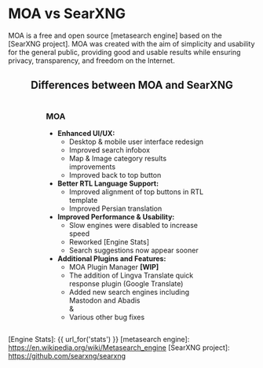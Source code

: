 
# MOA vs SearXNG

MOA is a free and open source [metasearch engine] based on the [SearXNG project]. MOA was created with the aim of simplicity and usability for the general public, providing good and usable results while ensuring privacy, transparency, and freedom on the Internet.

<style>
  .container {
    display: grid;
    grid-template-columns: repeat(2, 1fr);
    width: 80%;
    min-width: 350px;
    max-width: 1200px;
    margin: auto;
  }
  .container > div.moa {
    padding-right: 20px;
  }
  .container > div.local {
    border-left: 1px solid #ccc;
    padding-left: 20px;
  }
  .container > div.local:has(p > template.hide) {
    display: none;
  }
  .container > div.moa > h3:has(template.hide) {
    display: none;
  }
  @media (max-width: 800px) {
    .container {
      grid-template-columns: 1fr;
    }
    .container > div.local {
      border-left: 0px;
      padding-right: 20px;
    }
    .container > div.moa {
      padding-left: 20px;
    }
  }
  .container:has(div.local > p template.hide) {
    grid-template-columns: 1fr;
    width: 50%;
  }
</style>
<div style="text-align: center;">
  <h2>Differences between MOA and SearXNG</h2>
</div>

<div class="container">

<div class="moa">

<h3>MOA<template {{ "class='hide'" if get_setting('instance_customization.markdown', '') == '' else '' }}></template></h3>

- **Enhanced UI/UX:**
  - Desktop & mobile user interface redesign
  - Improved search infobox
  - Map & Image category results improvements
  - Improved back to top button
- **Better RTL Language Support:**
  - Improved alignment of top buttons in RTL template
  - Improved Persian translation
- **Improved Performance & Usability:**
  - Slow engines were disabled to increase speed
  - Reworked [Engine Stats]
  - Search suggestions now appear sooner
- **Additional Plugins and Features:**
  - MOA Plugin Manager **[WIP]**
  - The addition of Lingva Translate quick response plugin (Google Translate)
  - Added new search engines including Mastodon and Abadis
<br>  &
  - Various other bug fixes

</div>

<div class="local">

{{get_setting('instance_customization.markdown','<template class="hide"></template>')}}

</div>

</div>


[Public Instances]: https://searx.space/
[Engine Stats]: {{ url_for('stats') }}
[metasearch engine]: https://en.wikipedia.org/wiki/Metasearch_engine
[SearXNG project]: https://github.com/searxng/searxng